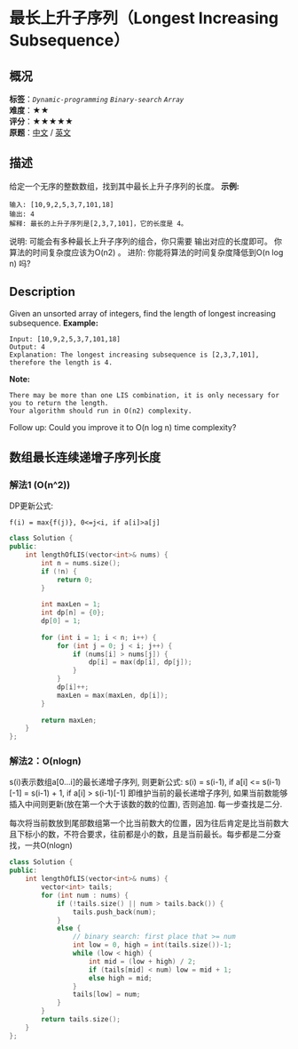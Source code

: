 # 最长上升子序列（Longest Increasing Subsequence）
## 概况
**标签**：*`Dynamic-programming`*  *`Binary-search`*  *`Array`*<br>
**难度**：★★<br>
**评分**：★★★★★<br>
**原题**：[中文](https://leetcode-cn.com/problems/longest-increasing-subsequence) / [英文](https://leetcode.com/problems/longest-increasing-subsequence)
## 描述
给定一个无序的整数数组，找到其中最长上升子序列的长度。
**示例:**
```
输入: [10,9,2,5,3,7,101,18]
输出: 4 
解释: 最长的上升子序列是[2,3,7,101]，它的长度是 4。
```
说明:
	可能会有多种最长上升子序列的组合，你只需要
输出对应的长度即可。
	你算法的时间复杂度应该为O(n2) 。
进阶: 你能将算法的时间复杂度降低到O(n log n) 吗?
## Description
Given an unsorted array of integers, find the length of longest increasing subsequence.
**Example:**
```
Input: [10,9,2,5,3,7,101,18]
Output: 4 
Explanation: The longest increasing subsequence is [2,3,7,101], therefore the length is 4.
```
**Note:**
 
	There may be more than one LIS combination, it is only necessary for you to return the length.
	Your algorithm should run in O(n2) complexity.
Follow up: Could you improve it to O(n log n) time complexity?
## 数组最长连续递增子序列长度
### 解法1 (O(n^2))
DP更新公式:
 
    f(i) = max{f(j)}, 0<=j<i, if a[i]>a[j]
    
```c++
class Solution {
public:
    int lengthOfLIS(vector<int>& nums) {
        int n = nums.size();
        if (!n) {
            return 0;
        }
        
        int maxLen = 1;
        int dp[n] = {0};
        dp[0] = 1;
        
        for (int i = 1; i < n; i++) {
            for (int j = 0; j < i; j++) {
                if (nums[i] > nums[j]) {
                    dp[i] = max(dp[i], dp[j]);
                }
            }
            dp[i]++;
            maxLen = max(maxLen, dp[i]);
        }
        
        return maxLen;
    }
};
```
### 解法2：O(nlogn)
s(i)表示数组a[0...i]的最长递增子序列, 则更新公式:
    s(i) = s(i-1),     if a[i] <= s(i-1)[-1]
         = s(i-1) + 1, if a[i] >  s(i-1)[-1]
即维护当前的最长递增子序列, 如果当前数能够插入中间则更新(放在第一个大于该数的数的位置), 否则追加. 每一步查找是二分.
         
每次将当前数放到尾部数组第一个比当前数大的位置，因为往后肯定是比当前数大且下标小的数，不符合要求，往前都是小的数，且是当前最长。每步都是二分查找，一共O(nlogn)
```c++
class Solution {
public:
    int lengthOfLIS(vector<int>& nums) {
        vector<int> tails;
        for (int num : nums) {
            if (!tails.size() || num > tails.back()) {
                tails.push_back(num);
            }
            else {
                // binary search: first place that >= num
                int low = 0, high = int(tails.size())-1;
                while (low < high) {
                    int mid = (low + high) / 2;
                    if (tails[mid] < num) low = mid + 1;
                    else high = mid;
                }
                tails[low] = num;
            }
        }
        return tails.size();
    }
};
```
